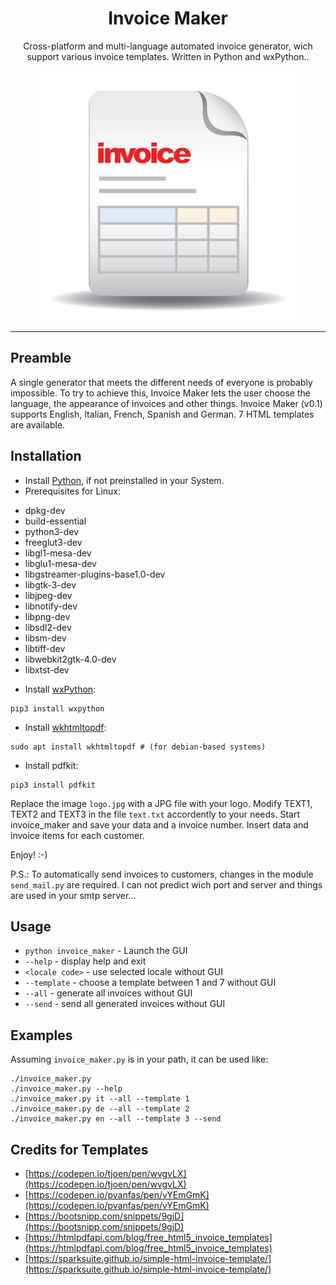 <h1 align="center">
Invoice Maker
</h1>

<p align="center">
Cross-platform and multi-language automated invoice generator, wich support various invoice templates. Written in Python and wxPython.</a>.
</p>
<p align="center">
<img src="https://github.com/clarintux/invoice_maker/blob/master/icons/invoice_maker.jpg" height="400">
</p>
<hr />

## Preamble

A single generator that meets the different needs of everyone is probably impossible.
To try to achieve this, Invoice Maker lets the user choose the language, the appearance of invoices and other things.
Invoice Maker (v0.1) supports English, Italian, French, Spanish and German.
7 HTML templates are available.

## Installation

- Install [Python](https://www.python.org/), if not preinstalled in your System.
- Prerequisites for Linux:
* dpkg-dev
* build-essential
* python3-dev
* freeglut3-dev
* libgl1-mesa-dev
* libglu1-mesa-dev
* libgstreamer-plugins-base1.0-dev
* libgtk-3-dev
* libjpeg-dev
* libnotify-dev
* libpng-dev
* libsdl2-dev
* libsm-dev
* libtiff-dev
* libwebkit2gtk-4.0-dev
* libxtst-dev
- Install [wxPython](https://www.wxpython.org/):
```
pip3 install wxpython
```
- Install [wkhtmltopdf](https://wkhtmltopdf.org/):
```
sudo apt install wkhtmltopdf # (for debian-based systems)
```
- Install pdfkit:
```
pip3 install pdfkit
```

Replace the image `logo.jpg` with a JPG file with your logo.
Modify TEXT1, TEXT2 and TEXT3 in the file `text.txt` accordently to your needs.
Start invoice_maker and save your data and a invoice number.
Insert data and invoice items for each customer.

Enjoy!  :-)

P.S.: To automatically send invoices to customers, changes in the module `send_mail.py` are required. I can not predict wich port and server and things are used in your smtp server...

## Usage


- `python invoice_maker` - Launch the GUI
- `--help` - display help and exit
- `<locale code>` - use selected locale without GUI
- `--template` - choose a template between 1 and 7 without GUI
- `--all` - generate all invoices without GUI
- `--send` - send all generated invoices without GUI

## Examples

Assuming `invoice_maker.py` is in your path, it can be used like:
```
./invoice_maker.py
./invoice_maker.py --help
./invoice_maker.py it --all --template 1
./invoice_maker.py de --all --template 2
./invoice_maker.py en --all --template 3 --send
```

## Credits for Templates
- [https://codepen.io/tjoen/pen/wvgvLX](https://codepen.io/tjoen/pen/wvgvLX)
- [https://codepen.io/pvanfas/pen/vYEmGmK](https://codepen.io/pvanfas/pen/vYEmGmK)
- [https://bootsnipp.com/snippets/9gjD](https://bootsnipp.com/snippets/9gjD)
- [https://htmlpdfapi.com/blog/free_html5_invoice_templates](https://htmlpdfapi.com/blog/free_html5_invoice_templates)
- [https://sparksuite.github.io/simple-html-invoice-template/](https://sparksuite.github.io/simple-html-invoice-template/)
